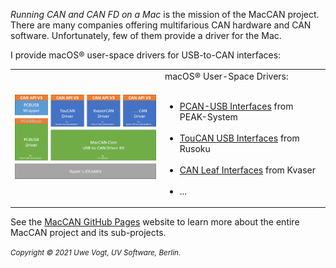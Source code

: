 _Running CAN and CAN FD on a Mac_ is the mission of the MacCAN project.
There are many companies offering multifarious CAN hardware and CAN software.
Unfortunately, few of them provide a driver for the Mac.

I provide macOS® user-space drivers for USB-to-CAN interfaces:

<table>
<tr>
<td>
<a title="CAN API V3 on macOS® (Copyright © 2012-2021 by UV Software, Berlin)" href"https://github.com/mac-can/mac-can/blob/main/images/canapi_macos.png"><img src="https://github.com/mac-can/mac-can/blob/main/images/canapi_macos.png" alt="CAN API V3 on macOS®" width=300px></a>
</td>
<td>
macOS® User-Space Drivers:
<br/><br/>
<ul>
<li><a title="mac-can/PCBUSB-Library" href="https://github.com/mac-can/PCBUSB-Library">PCAN-USB Interfaces</a> from PEAK-System</li><br/>
<li><a title="mac-can/RusokuCAN" href="https://github.com/mac-can/RusokuCAN">TouCAN USB Interfaces</a> from Rusoku</li><br/>
<li><a title="mac-can/MacCAN-KvaserCAN" href="https://github.com/mac-can/MacCAN-KvaserCAN">CAN Leaf Interfaces</a> from Kvaser</li><br/>
<li>...</li>
</ul>
</td>
</tr>
</table>

See the [MacCAN GitHub Pages](https://mac-can.github.io/) website to learn more about the entire MacCAN project and its sub-projects.

<small><em>Copyright &copy; 2021 Uwe Vogt, UV Software, Berlin.</em></small>
